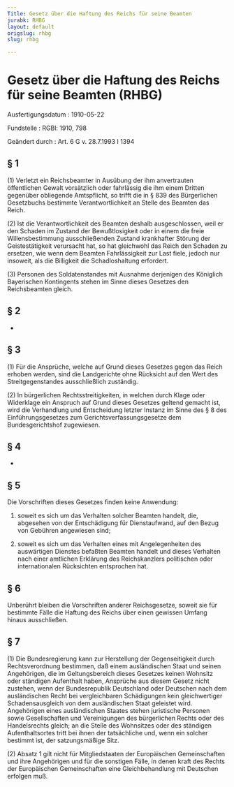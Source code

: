 ```yaml
---
Title: Gesetz über die Haftung des Reichs für seine Beamten
jurabk: RHBG
layout: default
origslug: rhbg
slug: rhbg

---
```


# Gesetz über die Haftung des Reichs für seine Beamten (RHBG)

Ausfertigungsdatum
:   1910-05-22

Fundstelle
:   RGBl: 1910, 798

Geändert durch
:   Art. 6 G v. 28.7.1993 I 1394


## § 1

(1) Verletzt ein
Reichsbeamter in Ausübung der ihm anvertrauten öffentlichen Gewalt
vorsätzlich oder fahrlässig die ihm einem Dritten gegenüber obliegende
Amtspflicht, so trifft die in § 839 des Bürgerlichen Gesetzbuchs
bestimmte Verantwortlichkeit an Stelle des Beamten das
Reich.

(2) Ist die Verantwortlichkeit des Beamten deshalb ausgeschlossen,
weil er den Schaden im Zustand der Bewußtlosigkeit oder in einem die
freie Willensbestimmung ausschließenden Zustand krankhafter Störung
der Geistestätigkeit verursacht hat, so hat gleichwohl das
Reich den Schaden zu ersetzen, wie wenn dem Beamten Fahrlässigkeit zur
Last fiele, jedoch nur insoweit, als die Billigkeit die
Schadloshaltung erfordert.

(3) Personen des Soldatenstandes
mit Ausnahme derjenigen des Königlich Bayerischen Kontingents stehen
im Sinne dieses Gesetzes den
Reichsbeamten gleich.


## § 2

-


## § 3

(1) Für die Ansprüche, welche auf Grund dieses Gesetzes gegen das
Reich erhoben werden, sind die Landgerichte ohne Rücksicht auf den
Wert des Streitgegenstandes ausschließlich zuständig.

(2) In bürgerlichen Rechtsstreitigkeiten, in welchen durch Klage oder
Widerklage ein Anspruch auf Grund dieses Gesetzes geltend gemacht ist,
wird die Verhandlung und Entscheidung letzter Instanz im Sinne des § 8
des Einführungsgesetzes zum Gerichtsverfassungsgesetze dem
Bundesgerichtshof zugewiesen.


## § 4

-


## § 5

Die Vorschriften dieses Gesetzes finden keine Anwendung:

1.  soweit es sich um das Verhalten solcher Beamten handelt, die,
    abgesehen von der Entschädigung für Dienstaufwand, auf den Bezug von
    Gebühren angewiesen sind;


2.  soweit es sich um das Verhalten eines mit Angelegenheiten des
    auswärtigen Dienstes befaßten Beamten handelt und dieses Verhalten
    nach einer amtlichen Erklärung des
    Reichskanzlers politischen oder internationalen Rücksichten
    entsprochen hat.





## § 6

Unberührt bleiben die Vorschriften anderer
Reichsgesetze, soweit sie für bestimmte Fälle die Haftung des
Reichs über einen gewissen Umfang hinaus ausschließen.


## § 7

(1) Die Bundesregierung kann zur Herstellung der Gegenseitigkeit durch
Rechtsverordnung bestimmen, daß einem ausländischen Staat und seinen
Angehörigen, die im Geltungsbereich dieses Gesetzes keinen Wohnsitz
oder ständigen Aufenthalt haben, Ansprüche aus diesem Gesetz nicht
zustehen, wenn der Bundesrepublik Deutschland oder Deutschen nach dem
ausländischen Recht bei vergleichbaren Schädigungen kein
gleichwertiger Schadensausgleich von dem ausländischen Staat geleistet
wird. Angehörigen eines ausländischen Staates stehen juristische
Personen sowie Gesellschaften und Vereinigungen des bürgerlichen
Rechts oder des Handelsrechts gleich; an die Stelle des Wohnsitzes
oder des ständigen Aufenthaltsortes tritt bei ihnen der tatsächliche
und, wenn ein solcher bestimmt ist, der satzungsmäßige Sitz.

(2) Absatz 1 gilt nicht für Mitgliedstaaten der Europäischen
Gemeinschaften und ihre Angehörigen und für die sonstigen Fälle, in
denen kraft des Rechts der Europäischen Gemeinschaften eine
Gleichbehandlung mit Deutschen erfolgen muß.

